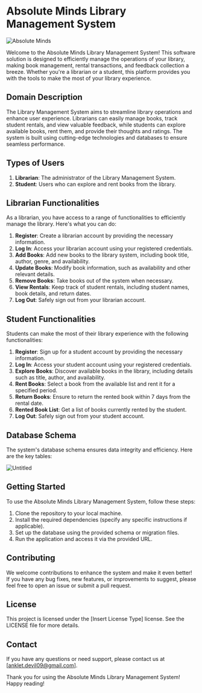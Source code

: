 # Absolute Minds Library Management System
![Absolute Minds](https://cdn.discordapp.com/attachments/1128079625818480751/1151110105224454225/online-library-2769744-2302762.webp)

Welcome to the Absolute Minds Library Management System! This software solution is designed to efficiently manage the operations of your library, making book management, rental transactions, and feedback collection a breeze. Whether you're a librarian or a student, this platform provides you with the tools to make the most of your library experience.

## Domain Description

The Library Management System aims to streamline library operations and enhance user experience. Librarians can easily manage books, track student rentals, and view valuable feedback, while students can explore available books, rent them, and provide their thoughts and ratings. The system is built using cutting-edge technologies and databases to ensure seamless performance.

## Types of Users

1. **Librarian**: The administrator of the Library Management System.
2. **Student**: Users who can explore and rent books from the library.

## Librarian Functionalities

As a librarian, you have access to a range of functionalities to efficiently manage the library. Here's what you can do:

1. **Register**: Create a librarian account by providing the necessary information.
2. **Log In**: Access your librarian account using your registered credentials.
3. **Add Books**: Add new books to the library system, including book title, author, genre, and availability.
4. **Update Books**: Modify book information, such as availability and other relevant details.
5. **Remove Books**: Take books out of the system when necessary.
6. **View Rentals**: Keep track of student rentals, including student names, book details, and return dates.
7. **Log Out**: Safely sign out from your librarian account.

## Student Functionalities

Students can make the most of their library experience with the following functionalities:

1. **Register**: Sign up for a student account by providing the necessary information.
2. **Log In**: Access your student account using your registered credentials.
3. **Explore Books**: Discover available books in the library, including details such as title, author, and availability.
4. **Rent Books**: Select a book from the available list and rent it for a specified period.
5. **Return Books**: Ensure to return the rented book within 7 days from the rental date.
6. **Rented Book List**: Get a list of books currently rented by the student.
7. **Log Out**: Safely sign out from your student account.

## Database Schema

The system's database schema ensures data integrity and efficiency. Here are the key tables:


![Untitled](https://github.com/Anklet9/selective-spark-9795/assets/75060938/54fe123c-f64e-422d-bb87-38114eb4f6dc)

## Getting Started

To use the Absolute Minds Library Management System, follow these steps:

1. Clone the repository to your local machine.
2. Install the required dependencies (specify any specific instructions if applicable).
3. Set up the database using the provided schema or migration files.
4. Run the application and access it via the provided URL.

## Contributing

We welcome contributions to enhance the system and make it even better! If you have any bug fixes, new features, or improvements to suggest, please feel free to open an issue or submit a pull request.

## License

This project is licensed under the [Insert License Type] license. See the LICENSE file for more details.

## Contact

If you have any questions or need support, please contact us at [anklet.devil09@gmail.com].

Thank you for using the Absolute Minds Library Management System! Happy reading!
